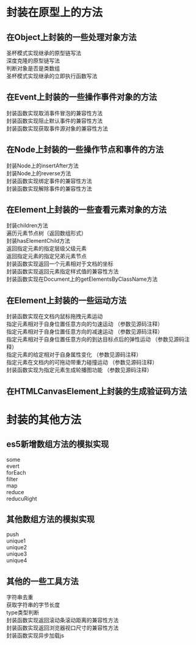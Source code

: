 封装在原型上的方法  
========
  
在Object上封装的一些处理对象方法  
------
圣杯模式实现继承的原型链写法  
深度克隆的原型链写法  
判断对象是否是类数组  
圣杯模式实现继承的立即执行函数写法  
  
在Event上封装的一些操作事件对象的方法  
------
封装函数实现取消事件冒泡的兼容性方法  
封装函数实现阻止默认事件的兼容性方法  
封装函数实现获取事件源对象的兼容性方法  
  
在Node上封装的一些操作节点和事件的方法  
------
封装Node上的insertAfter方法  
封装Node上的reverse方法  
封装函数实现绑定事件的兼容性方法  
封装函数实现解除事件的兼容性方法  
  
在Element上封装的一些查看元素对象的方法  
------
封装children方法  
遍历元素节点树（返回数组形式）  
封装hasElementChild方法  
返回指定元素的指定层级父级元素  
返回指定元素的指定兄弟元素节点  
封装函数实现返回一个元素相对于文档的坐标  
封装函数实现返回元素指定样式值的兼容性方法  
封装函数实现在Document上的getElementsByClassName方法  
  
在Element上封装的一些运动方法  
------
封装函数实现在文档内鼠标拖拽元素运动  
指定元素相对于自身位置任意方向的匀速运动  （参数见源码注释）  
指定元素相对于自身位置任意方向的减速运动  （参数见源码注释）  
指定元素相对于自身位置任意方向的到达目标点后的弹性运动  （参数见源码注释）  
指定元素的给定相对于自身属性变化  （参数见源码注释）  
指定元素在文档内的可拖动带重力碰撞运动  （参数见源码注释）  
封装函数实现为指定元素生成轮播图功能  （参数见源码注释）  

在HTMLCanvasElement上封装的生成验证码方法 
------ 

封装的其他方法  
========
  
es5新增数组方法的模拟实现  
------
some  
evert  
forEach  
filter  
map  
reduce  
reducuRight  
  
其他数组方法的模拟实现  
------
push  
unique1  
unique2  
unique3  
unique4  
  
其他的一些工具方法  
------
字符串去重  
获取字符串的字节长度  
type类型判断  
封装函数实现返回滚动条滚动距离的兼容性方法  
封装函数实现返回浏览器视口尺寸的兼容性方法  
封装函数实现异步加载js  
